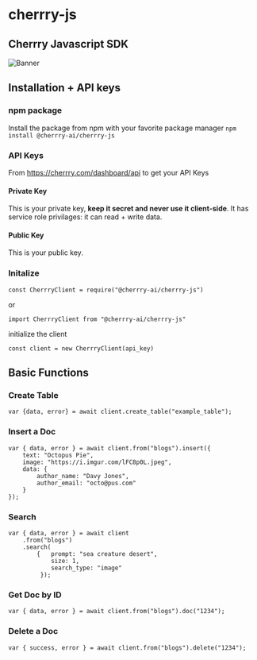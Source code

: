 # cherrry-js

## Cherrry Javascript SDK

![Banner](https://user-images.githubusercontent.com/42971022/202865221-5fc4b9d0-0ead-46ae-9a2c-27399dac6a4a.jpg)

## Installation + API keys

### npm package

Install the package from npm with your favorite package manager
`npm install @cherrry-ai/cherrry-js`

### API Keys

From https://cherrry.com/dashboard/api to get your API Keys

#### Private Key

This is your private key, **keep it secret and never use it client-side**. It has service role privilages: it can read + write data.

#### Public Key

This is your public key.

### Initalize

```
const CherrryClient = require("@cherrry-ai/cherrry-js")
```

or

```
import CherrryClient from "@cherrry-ai/cherrry-js"
```

initialize the client

```
const client = new CherrryClient(api_key)
```

## Basic Functions

### Create Table

```
var {data, error} = await client.create_table("example_table");
```

### Insert a Doc

```
var { data, error } = await client.from("blogs").insert({
    text: "Octopus Pie",
    image: "https://i.imgur.com/lFC8p0L.jpeg",
    data: {
        author_name: "Davy Jones",
        author_email: "octo@pus.com"
    }
});
```

### Search

```
var { data, error } = await client
    .from("blogs")
    .search(
        {   prompt: "sea creature desert",
            size: 1,
            search_type: "image"
         });
```

### Get Doc by ID

```
var { data, error } = await client.from("blogs").doc("1234");
```

### Delete a Doc

```
var { success, error } = await client.from("blogs").delete("1234");
```
